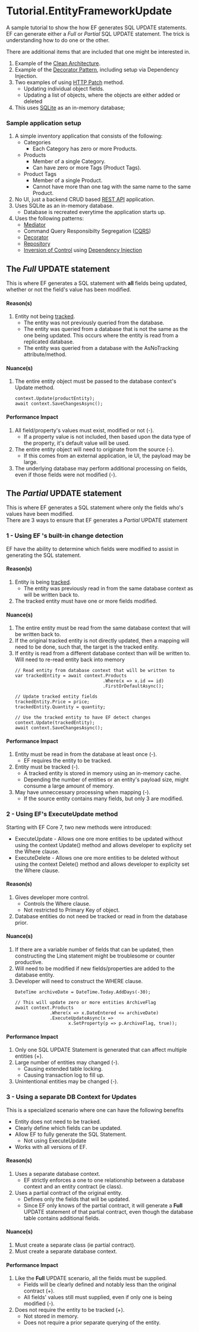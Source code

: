 # Tutorial.EntityFrameworkUpdate 
A sample tutorial to show the how EF generates SQL UPDATE statements.
EF can generate either a *Full* or *Partial* SQL UPDATE statement.
The trick is understanding how to do one or the other.

There are additional items that are included that one might be interested in.  
1.  Example of the [Clean Architecture](https://levelup.gitconnected.com/clean-architecture-86c4f03e4771).
2.  Example of the [Decorator Pattern](https://refactoring.guru/design-patterns/decorator/csharp/example), including setup via Dependency Injection.  
3.  Two examples of using [HTTP Patch](https://en.wikipedia.org/wiki/PATCH_(HTTP)) method.  
    -  Updating individual object fields.
    -  Updating a list of objects, where the objects are either added or deleted
4.  This uses [SQLite](https://learn.microsoft.com/en-us/dotnet/standard/data/sqlite/?tabs=net-cli) as an in-memory database;

### Sample application setup
1.  A simple inventory application that consists of the following: 
    -  Categories
        -  Each Category has zero or more Products.
    -  Products
        -  Member of a single Category.
        -  Can have zero or more Tags (Product Tags).
    -  Product Tags
        -  Member of a single Product.
        -  Cannot have more than one tag with the same name to the same Product.
2.  No UI, just a backend CRUD based [REST API](https://restfulapi.net/) application.
3.  Uses SQLite as an in-memory database.
    -  Database is recreated everytime the application starts up.
4.  Uses the following patterns:
    -  [Mediator](https://refactoring.guru/design-patterns/mediator)
    -  Command Query Responsibilty Segregation ([CQRS](https://learn.microsoft.com/en-us/azure/architecture/patterns/cqrs))
    -  [Decorator](https://refactoring.guru/design-patterns/decorator/csharp/example)
    -  [Repository](https://learn.microsoft.com/en-us/dotnet/architecture/microservices/microservice-ddd-cqrs-patterns/infrastructure-persistence-layer-design)
    -  [Inversion of Control](https://en.wikipedia.org/wiki/Inversion_of_control) using [Dependency Injection](https://en.wikipedia.org/wiki/Dependency_injection)


## The *Full* UPDATE statement
This is where EF generates a SQL statement with **all** fields being updated, whether or not the field's value has been modified.
#### Reason(s)
1.  Entity not being [tracked](https://learn.microsoft.com/en-us/ef/core/querying/tracking).
    -  The entity was not previously queried from the database.
    -  The entity was queried from a database that is not the same as the one being updated.  This occurs where the entity is read from a replicated database.
    -  The entity was queried from a database with the AsNoTracking attribute/method.

#### Nuance(s)
1.  The entire entity object must be passed to the database context's Update method.
    ```    
    context.Update(productEntity);
    await context.SaveChangesAsync();
    ```
#### Performance Impact
1.  All field/property's values must exist, modified or not (-).
    -  If a property value is not included, then based upon the data type of the property, it's default value will be used.
2.  The entire entity object will need to originate from the source (-).
    -  If this comes from an external application, ie UI, the payload may be large.
3.  The underlying database may perform additional processing on fields, even if those fields were not modified (-).


## The *Partial* UPDATE statement
This is where EF generates a SQL statement where only the fields who's values have been modified.  
There are 3 ways to ensure that EF generates a *Partial* UPDATE statement

### 1 - Using EF 's built-in change detection
EF have the ability to determine which fields were modified to assist in generating the SQL statement.
#### Reason(s)
1.  Entity is being [tracked](https://learn.microsoft.com/en-us/ef/core/querying/tracking).
    -  The entity was previously read in from the same database context as will be written back to.
2.  The tracked entity must have one or more fields modified.

#### Nuance(s)
1.  The entire entity must be read from the same database context that will be written back to.
2.  If the original tracked entity is not directly updated, then a mapping will need to be done, such that, the target is the tracked entity.
3.  If entity is read from a different database context than will be written to.  Will need to re-read entity back into memory
    ```    
    // Read entity from database context that will be written to
    var trackedEntity = await context.Products
                                     .Where(x => x.id == id)
                                     .FirstOrDefaultAsync();
    
    // Update tracked entity fields
    trackedEntity.Price = price;
    trackedEntity.Quantity = quantity;

    // Use the tracked entity to have EF detect changes
    context.Update(trackedEntity);
    await context.SaveChangesAsync();
    ```
#### Performance Impact
1.  Entity must be read in from the database at least once (-).
    -  EF requires the entity to be tracked.
2.  Entity must be tracked (-).
    -  A tracked entity is stored in memory using an in-memory cache.
    -  Depending the number of entities or an entity's payload size,  might consume a large amount of memory.
3.  May have unneccessary processing when mapping (-).
    -  If the source entity contains many fields, but only 3 are modified.


### 2 - Using EF's ExecuteUpdate method
Starting with EF Core 7, two new methods were introduced:
-  ExecuteUpdate - Allows one ore more entities to be updated without using the context Update() method and allows developer to explicity set the Where clause.
-  ExecuteDelete - Allows one ore more entities to be deleted without using the context Delete() method and allows developer to explicity set the Where clause.
#### Reason(s)
1.  Gives developer more control.
    -  Controls the Where clause.
    -  Not restricted to Primary Key of object.
2.  Database entities do not need be tracked or read in from the database prior.

#### Nuance(s)
1.  If there are a variable number of fields that can be updated, then constructing the Linq statement might be troublesome or counter productive.
2.  Will need to be modified if new fields/properties are added to the database entity.
3.  Developer will need to construct the WHERE clause.
    ```    
    DateTime archiveDate = DateTime.Today.AddDays(-30);

    // This will update zero or more entities ArchiveFlag
    await context.Products
                 .Where(x => x.DateEntered <= archiveDate)
                 .ExecuteUpdateAsync(x => 
                        x.SetProperty(p => p.ArchiveFlag, true));
    ```

#### Performance Impact
1.  Only one SQL UPDATE Statement is generated that can affect multiple entities (+).
2.  Large number of entities may changed (-).
    -  Causing extended table locking.
    -  Causing transaction log to fill up.
3.  Unintentional entities may be changed (-).


### 3 - Using a separate DB Context for Updates
This is a specialized scenario where one can have the following benefits
-  Entity does not need to be tracked.
-  Clearly define which fields can be updated.
-  Allow EF to fully generate the SQL Statement.
    -  Not using ExecuteUpdate
-  Works with all versions of EF.

#### Reason(s)
1.  Uses a separate database context.
    -  EF strictly enforces a one to one relationship between a database context and an entity contract (ie class).
2.  Uses a partial contract of the original entity.
    -  Defines only the fields that will be updated.
    -  Since EF only knows of the partial contract, it will generate a **Full** UPDATE statement of that partial contract, even though the database table contains additional fields.

#### Nuance(s)
1.  Must create a separate class (ie partial contract).
2.  Must create a separate database context.

#### Performance Impact
1.  Like the **Full** UPDATE scenario, all the fields must be supplied.
    -  Fields will be clearly defined and notably less than the original contract (+).
    -  All fields' values still must supplied, even if only one is being modified (-).
2.  Does not require the entity to be tracked (+).
    -  Not stored in memory.
    -  Does not require a prior separate querying of the entity.
